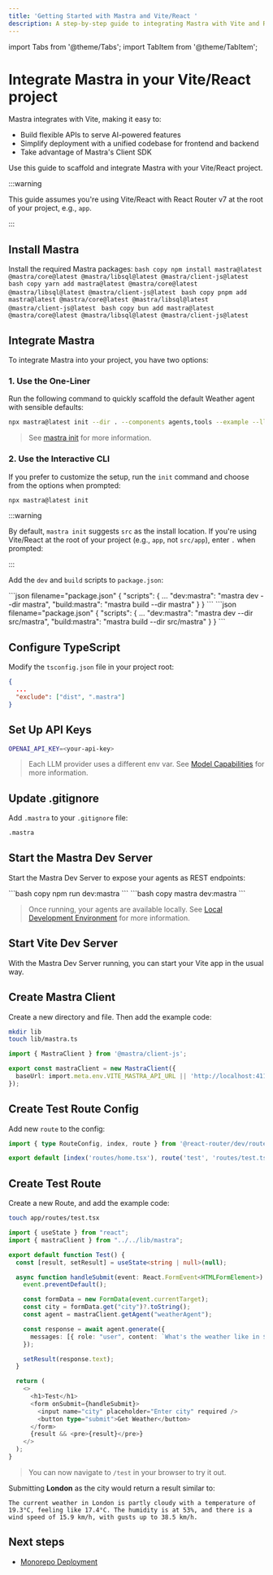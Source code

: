 ```yaml
---
title: 'Getting Started with Mastra and Vite/React '
description: A step-by-step guide to integrating Mastra with Vite and React.
---
```


import Tabs from '@theme/Tabs';
import TabItem from '@theme/TabItem';

# Integrate Mastra in your Vite/React project

Mastra integrates with Vite, making it easy to:

- Build flexible APIs to serve AI-powered features
- Simplify deployment with a unified codebase for frontend and backend
- Take advantage of Mastra's Client SDK

Use this guide to scaffold and integrate Mastra with your Vite/React project.

:::warning

This guide assumes you're using Vite/React with React Router v7 at the root of
your project, e.g., `app`.

:::

## Install Mastra

Install the required Mastra packages:
<Tabs>
<TabItem value="install" label="install">
`bash copy
    npm install mastra@latest @mastra/core@latest @mastra/libsql@latest @mastra/client-js@latest
    `
</TabItem>
<TabItem value="tab-2" label="Tab 2">
`bash copy
    yarn add mastra@latest @mastra/core@latest @mastra/libsql@latest @mastra/client-js@latest
    `
</TabItem>
<TabItem value="tab-3" label="Tab 3">
`bash copy
    pnpm add mastra@latest @mastra/core@latest @mastra/libsql@latest @mastra/client-js@latest
    `
</TabItem>
<TabItem value="tab-4" label="Tab 4">
`bash copy
    bun add mastra@latest @mastra/core@latest @mastra/libsql@latest @mastra/client-js@latest
    `
</TabItem>
</Tabs>

## Integrate Mastra

To integrate Mastra into your project, you have two options:

### 1. Use the One-Liner

Run the following command to quickly scaffold the default Weather agent with sensible defaults:

```bash copy
npx mastra@latest init --dir . --components agents,tools --example --llm openai
```

> See [mastra init](/reference/cli/init) for more information.

### 2. Use the Interactive CLI

If you prefer to customize the setup, run the `init` command and choose from the options when prompted:

```bash copy
npx mastra@latest init
```

:::warning

By default, `mastra init` suggests `src` as the install location. If you're using Vite/React at the root of your project (e.g., `app`, not `src/app`), enter `.` when prompted:

:::

Add the `dev` and `build` scripts to `package.json`:

<Tabs>
  <TabItem value="root-mastra" label="mastra/ directory" default>
    ```json filename="package.json"
    {
      "scripts": {
        ...
        "dev:mastra": "mastra dev --dir mastra",
        "build:mastra": "mastra build --dir mastra"
      }
    }
    ```
  </TabItem>
  <TabItem value="src-mastra" label="src/mastra/ directory">
    ```json filename="package.json"
    {
      "scripts": {
        ...
        "dev:mastra": "mastra dev --dir src/mastra",
        "build:mastra": "mastra build --dir src/mastra"
      }
    }
    ```
  </TabItem>
</Tabs>

## Configure TypeScript

Modify the `tsconfig.json` file in your project root:

```json filename="tsconfig.json"
{
  ...
  "exclude": ["dist", ".mastra"]
}
```

## Set Up API Keys

```bash filename=".env" copy
OPENAI_API_KEY=<your-api-key>
```

> Each LLM provider uses a different env var. See [Model Capabilities](/docs/getting-started/model-capability) for more information.

## Update .gitignore

Add `.mastra` to your `.gitignore` file:

```bash filename=".gitignore" copy
.mastra
```

## Start the Mastra Dev Server

Start the Mastra Dev Server to expose your agents as REST endpoints:

<Tabs>
  <TabItem value="tab-1" label="Tab 1">
    ```bash copy
    npm run dev:mastra
    ```
  </TabItem>
  <TabItem value="tab-2" label="Tab 2">
    ```bash copy
    mastra dev:mastra
    ```
  </TabItem>
</Tabs>

> Once running, your agents are available locally. See [Local Development Environment](/docs/server-db/local-dev-playground) for more information.

## Start Vite Dev Server

With the Mastra Dev Server running, you can start your Vite app in the usual way.

## Create Mastra Client

Create a new directory and file. Then add the example code:

```bash copy
mkdir lib
touch lib/mastra.ts
```

```typescript filename="lib/mastra.ts" showLineNumbers copy
import { MastraClient } from '@mastra/client-js';

export const mastraClient = new MastraClient({
  baseUrl: import.meta.env.VITE_MASTRA_API_URL || 'http://localhost:4111',
});
```

## Create Test Route Config

Add new `route` to the config:

```typescript filename="app/routes.ts" showLineNumbers copy
import { type RouteConfig, index, route } from '@react-router/dev/routes';

export default [index('routes/home.tsx'), route('test', 'routes/test.tsx')] satisfies RouteConfig;
```

## Create Test Route

Create a new Route, and add the example code:

```bash copy
touch app/routes/test.tsx
```

```typescript filename="app/routes/test.tsx" showLineNumbers copy
import { useState } from "react";
import { mastraClient } from "../../lib/mastra";

export default function Test() {
  const [result, setResult] = useState<string | null>(null);

  async function handleSubmit(event: React.FormEvent<HTMLFormElement>) {
    event.preventDefault();

    const formData = new FormData(event.currentTarget);
    const city = formData.get("city")?.toString();
    const agent = mastraClient.getAgent("weatherAgent");

    const response = await agent.generate({
      messages: [{ role: "user", content: `What's the weather like in ${city}?` }]
    });

    setResult(response.text);
  }

  return (
    <>
      <h1>Test</h1>
      <form onSubmit={handleSubmit}>
        <input name="city" placeholder="Enter city" required />
        <button type="submit">Get Weather</button>
      </form>
      {result && <pre>{result}</pre>}
    </>
  );
}
```

> You can now navigate to `/test` in your browser to try it out.

Submitting **London** as the city would return a result similar to:

```plaintext
The current weather in London is partly cloudy with a temperature of 19.3°C, feeling like 17.4°C. The humidity is at 53%, and there is a wind speed of 15.9 km/h, with gusts up to 38.5 km/h.
```

## Next steps

- [Monorepo Deployment](../../deployment/monorepo)
